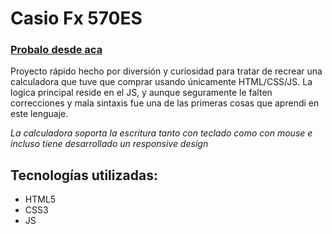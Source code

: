 # Casio Fx 570ES

### [Probalo desde aca](https://franteon.github.io/casio-calculadora)

Proyecto rápido hecho por diversión y curiosidad para tratar de recrear una calculadora que tuve que comprar usando únicamente HTML/CSS/JS. La logica principal reside en el JS, y aunque seguramente le falten correcciones y mala sintaxis fue una de las primeras cosas que aprendi en este lenguaje.

_La calculadora soporta la escritura tanto con teclado como con mouse e incluso tiene desarrollado un responsive design_

## Tecnologías utilizadas:

- HTML5
- CSS3
- JS
